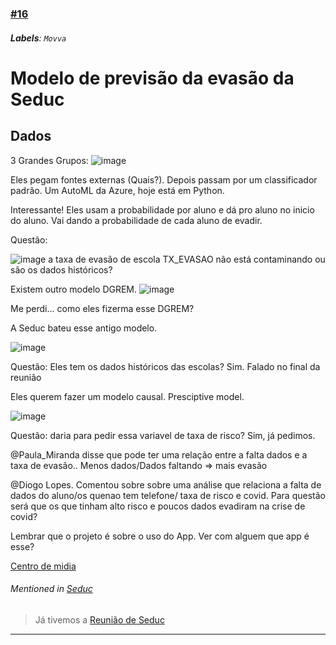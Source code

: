 ### [\#16](https://github.com/guilhermeprokisch/ideias/issues/16) 
###### **Labels**: `Movva`



# Modelo de previsão da evasão da Seduc

## Dados 
  3 Grandes Grupos:
  ![image](image)

Eles pegam fontes externas (Quais?). Depois passam por um classificador padrão. Um AutoML da Azure, hoje está em Python.

Interessante! Eles usam a probabilidade por aluno e dá pro aluno no inicio do aluno. Vai dando a probabilidade de cada aluno de evadir.

Questão:

![image](image) a taxa de evasão de escola TX_EVASAO não está contaminando ou são os dados históricos?

Existem outro modelo DGREM. 
![image](image)

Me perdi... como eles fizerma esse DGREM?

A Seduc bateu esse antigo modelo.

![image](image)

Questão: Eles tem os dados históricos das escolas? Sim. Falado no final da reunião

Eles querem fazer um modelo causal. Presciptive model.

![image](image)

Questão: daria para pedir essa variavel de taxa de risco? Sim, já pedimos.

@Paula_Miranda disse que pode ter uma relação entre a falta dados e a taxa de evasão.. Menos dados/Dados faltando => mais evasão

@Diogo Lopes. Comentou sobre sobre uma análise que relaciona a falta de dados do aluno/os quenao tem telefone/ taxa de risco e covid. Para questão será que os que tinham alto risco e poucos dados  evadiram na crise de covid?

Lembrar que o projeto é sobre o uso do App. Ver com alguem que app é esse?
 
[Centro de midia](Centro-de-midia)


###### Mentioned in [Seduc](Seduc)  
 > Já tivemos a [Reunião de Seduc](Reunião-de-Seduc)

-------------------------------------------------------------------------------

